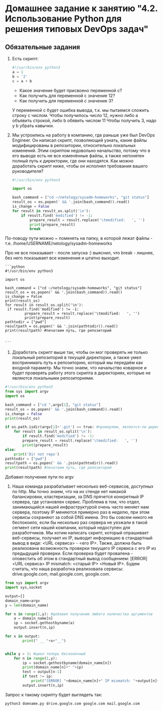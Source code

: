 # Домашнее задание к занятию "4.2. Использование Python для решения типовых DevOps задач"

## Обязательные задания

1. Есть скрипт:
	```python
    #!/usr/bin/env python3
	a = 1
	b = '2'
	c = a + b
	```
	* Какое значение будет присвоено переменной c?
	* Как получить для переменной c значение 12?
	* Как получить для переменной c значение 3?
	
	У переменной c будет ошибка вывода, т.к. мы пытаемся сложить строку с числом.
	Чтобы получилось число 12, нужно либо а объявить строкой, либо b обявить числом 11
	Чтобы получить 3, надо у b убрать кавычки.
	
	

1. Мы устроились на работу в компанию, где раньше уже был DevOps Engineer. Он написал скрипт, позволяющий узнать, какие файлы модифицированы в репозитории, относительно локальных изменений. Этим скриптом недовольно начальство, потому что в его выводе есть не все изменённые файлы, а также непонятен полный путь к директории, где они находятся. Как можно доработать скрипт ниже, чтобы он исполнял требования вашего руководителя?

	```python
    #!/usr/bin/env python3

    import os

	bash_command = ["cd ~/netology/sysadm-homeworks", "git status"]
	result_os = os.popen(' && '.join(bash_command)).read()
    is_change = False
	for result in result_os.split('\n'):
        if result.find('modified') != -1:
            prepare_result = result.replace('\tmodified:   ', '')
            print(prepare_result)
            break

	```

По-поводу пути можно ~ поменять на папку, в которой лежат файлы - т.е. /home/USERNAME/netology/sysadm-homeworks	

Про не все показывает - после запуска :) выяснил, что break - лишнее, без него показывает все изменения и штатно выходит.

	```python
    #!/usr/bin/env python3

	import os

	bash_command = ["cd ~/netology/sysadm-homeworks", "git status"]
	result_os = os.popen(' && '.join(bash_command)).read()
	is_change = False
	print(result_os)
	for result in result_os.split('\n'):
   	 if result.find('modified') != -1:
       		 prepare_result = result.replace('\tmodified:   ', '')
       		 print(prepare_result)
	pathtodir = ["pwd"]
	resultpath = os.popen(' && '.join(pathtodir)).read()
	print(resultpath) #печатаем путь, где репозиторий


	```
	
	
1. Доработать скрипт выше так, чтобы он мог проверять не только локальный репозиторий в текущей директории, а также умел воспринимать путь к репозиторию, который мы передаём как входной параметр. Мы точно знаем, что начальство коварное и будет проверять работу этого скрипта в директориях, которые не являются локальными репозиториями.

```python
#!/usr/bin/env python3
from sys import argv
import os

bash_command = ["cd ",argv[1], "git status"]
result_os = os.popen(' && '.join(bash_command)).read()
is_change = False
print(result_os)

if os.path.isdir(argv[1]+'.git') == true: #проверяем, является-ли директория репозиторием
	for result in result_os.split('\n'):
		if result.find('modified') != -1:
		prepare_result = result.replace('\tmodified:   ', '')
		print(prepare_result)
else:
	print('Dir not repo')
pathtodir = ["pwd"]
resultpath = os.popen(' && '.join(pathtodir)).read()
print(resultpath) #печатаем путь, где репозиторий
```

Добавил получение пути по argv


1. Наша команда разрабатывает несколько веб-сервисов, доступных по http. Мы точно знаем, что на их стенде нет никакой балансировки, кластеризации, за DNS прячется конкретный IP сервера, где установлен сервис. Проблема в том, что отдел, занимающийся нашей инфраструктурой очень часто меняет нам сервера, поэтому IP меняются примерно раз в неделю, при этом сервисы сохраняют за собой DNS имена. Это бы совсем никого не беспокоило, если бы несколько раз сервера не уезжали в такой сегмент сети нашей компании, который недоступен для разработчиков. Мы хотим написать скрипт, который опрашивает веб-сервисы, получает их IP, выводит информацию в стандартный вывод в виде: <URL сервиса> - <его IP>. Также, должна быть реализована возможность проверки текущего IP сервиса c его IP из предыдущей проверки. Если проверка будет провалена - оповестить об этом в стандартный вывод сообщением: [ERROR] <URL сервиса> IP mismatch: <старый IP> <Новый IP>. Будем считать, что наша разработка реализовала сервисы: drive.google.com, mail.google.com, google.com.

```python
from sys import argv
import sys,socket

output=[]
domain_name=argv
y = len(domain_name)

for n in range(1,y): #добавил получение любого количества аргументов
	a = domain_name[n]
	ip = socket.gethostbyname(a)
	output.insert(n,ip)

for x in output:
        print(" __ "+x+"__")


while y > 1: #цикл теперь бесконечный
	for n in range(1,y):
		ip = socket.gethostbyname(domain_name[n])
		print(domain_name[n]+" "+ip)
		test = output[n-1]
		if test != ip:
			print("[ERROR] "+domain_name[n]+" IP mismatch: "+output[n]+" "+ip)
		output.insert(n,ip)

```

Запрос к такому скрипту будет выглядеть так: 
```
python3 domname.py drive.google.com google.com mail.google.com
```
